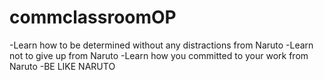 # commclassroomOP
-Learn how to be determined without any distractions from Naruto
-Learn not to give up from Naruto
-Learn how you committed to your work from Naruto
-BE LIKE NARUTO
